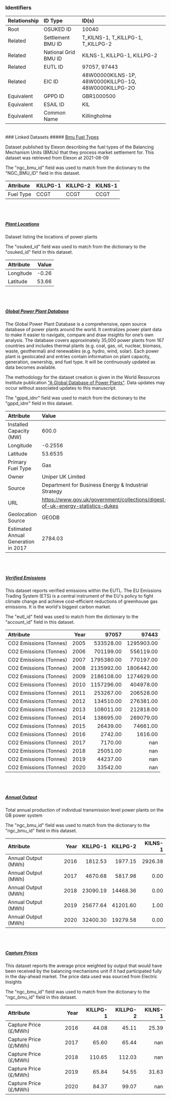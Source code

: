 ### Identifiers

| Relationship   | ID Type              | ID(s)                                                |
|:---------------|:---------------------|:-----------------------------------------------------|
| Root           | OSUKED ID            | 10040                                                |
| Related        | Settlement BMU ID    | T_KILNS-1, T_KILLPG-1, T_KILLPG-2                    |
| Related        | National Grid BMU ID | KILNS-1, KILLPG-1, KILLPG-2                          |
| Related        | EUTL ID              | 97057, 97443                                         |
| Related        | EIC ID               | 48W00000KILNS-1P, 48W0000KILLPG-1Q, 48W0000KILLPG-2O |
| Equivalent     | GPPD ID              | GBR1000500                                           |
| Equivalent     | ESAIL ID             | KIL                                                  |
| Equivalent     | Common Name          | Killingholme                                         |

<br>
### Linked Datasets
##### <a href="https://raw.githubusercontent.com/OSUKED/Dictionary-Datasets/main/datasets/bmu-fuel-types/datapackage.json">Bmu Fuel Types</a>

Dataset published by Elexon describing the fuel types of the Balancing Mechanism Units (BMUs) that they process market settlement for. This dataset was retrieved from Elexon at 2021-08-09

The "ngc_bmu_id" field was used to match from the dictionary to the "NGC_BMU_ID" field in this dataset.

| Attribute   | KILLPG-1   | KILLPG-2   | KILNS-1   |
|:------------|:-----------|:-----------|:----------|
| Fuel Type   | CCGT       | CCGT       | CCGT      |

<br><br>
##### <a href="https://raw.githubusercontent.com/OSUKED/Dictionary-Datasets/main/datasets/plant-locations/datapackage.json">Plant Locations</a>

Dataset listing the locations of power plants

The "osuked_id" field was used to match from the dictionary to the "osuked_id" field in this dataset.

| Attribute   |   Value |
|:------------|--------:|
| Longitude   |   -0.26 |
| Latitude    |   53.66 |

<br><br>
##### <a href="https://raw.githubusercontent.com/OSUKED/Dictionary-Datasets/main/datasets/global-power-plant-database/datapackage.json">Global Power Plant Database</a>

The Global Power Plant Database is a comprehensive, open source database of power plants around the world. It centralizes power plant data to make it easier to navigate, compare and draw insights for one’s own analysis. The database covers approximately 35,000 power plants from 167 countries and includes thermal plants (e.g. coal, gas, oil, nuclear, biomass, waste, geothermal) and renewables (e.g. hydro, wind, solar). Each power plant is geolocated and entries contain information on plant capacity, generation, ownership, and fuel type. It will be continuously updated as data becomes available. 

The methodology for the dataset creation is given in the World Resources Institute publication ["A Global Database of Power Plants"](https://www.wri.org/research/global-database-power-plants). Data updates may occur without associated updates to this manuscript.

The "gppd_idnr" field was used to match from the dictionary to the "gppd_idnr" field in this dataset.

| Attribute                           | Value                                                                          |
|:------------------------------------|:-------------------------------------------------------------------------------|
| Installed Capacity (MW)             | 600.0                                                                          |
| Longitude                           | -0.2556                                                                        |
| Latitude                            | 53.6535                                                                        |
| Primary Fuel Type                   | Gas                                                                            |
| Owner                               | Uniper UK Limited                                                              |
| Source                              | Department for Business Energy & Industrial Strategy                           |
| URL                                 | https://www.gov.uk/government/collections/digest-of-uk-energy-statistics-dukes |
| Geolocation Source                  | GEODB                                                                          |
| Estimated Annual Generation in 2017 | 2784.03                                                                        |

<br><br>
##### <a href="https://raw.githubusercontent.com/OSUKED/Dictionary-Datasets/main/datasets/verified-emissions/datapackage.json">Verified Emissions</a>

This dataset reports verified emissions within the EUTL. The EU Emissions Trading System (ETS) is a central instrument of the EU's policy to fight climate change and achieve cost-efficient reductions of greenhouse gas emissions. It is the world's biggest carbon market.

The "eutl_id" field was used to match from the dictionary to the "account_id" field in this dataset.

| Attribute              |   Year |      97057 |      97443 |
|:-----------------------|-------:|-----------:|-----------:|
| CO2 Emissions (Tonnes) |   2005 |  533528.00 | 1295903.00 |
| CO2 Emissions (Tonnes) |   2006 |  701199.00 |  556119.00 |
| CO2 Emissions (Tonnes) |   2007 | 1795380.00 |  770197.00 |
| CO2 Emissions (Tonnes) |   2008 | 2135992.00 | 1806442.00 |
| CO2 Emissions (Tonnes) |   2009 | 2186108.00 | 1274629.00 |
| CO2 Emissions (Tonnes) |   2010 | 1157296.00 |  404978.00 |
| CO2 Emissions (Tonnes) |   2011 |  253267.00 |  206528.00 |
| CO2 Emissions (Tonnes) |   2012 |  134510.00 |  276381.00 |
| CO2 Emissions (Tonnes) |   2013 |  108011.00 |  212818.00 |
| CO2 Emissions (Tonnes) |   2014 |  138695.00 |  269079.00 |
| CO2 Emissions (Tonnes) |   2015 |   26439.00 |   74661.00 |
| CO2 Emissions (Tonnes) |   2016 |    2742.00 |    1616.00 |
| CO2 Emissions (Tonnes) |   2017 |    7170.00 |     nan    |
| CO2 Emissions (Tonnes) |   2018 |   25051.00 |     nan    |
| CO2 Emissions (Tonnes) |   2019 |   44237.00 |     nan    |
| CO2 Emissions (Tonnes) |   2020 |   33542.00 |     nan    |

<br><br>
##### <a href="https://raw.githubusercontent.com/OSUKED/Dictionary-Datasets/main/datasets/annual-output/datapackage.json">Annual Output</a>

Total annual production of individual transmission level power plants on the GB power system

The "ngc_bmu_id" field was used to match from the dictionary to the "ngc_bmu_id" field in this dataset.

| Attribute           |   Year |   KILLPG-1 |   KILLPG-2 |   KILNS-1 |
|:--------------------|-------:|-----------:|-----------:|----------:|
| Annual Output (MWh) |   2016 |    1812.53 |    1977.15 |   2926.38 |
| Annual Output (MWh) |   2017 |    4670.68 |    5817.98 |      0.00 |
| Annual Output (MWh) |   2018 |   23090.19 |   14468.36 |      0.00 |
| Annual Output (MWh) |   2019 |   25677.64 |   41201.60 |      1.00 |
| Annual Output (MWh) |   2020 |   32400.30 |   19279.58 |      0.00 |

<br><br>
##### <a href="https://raw.githubusercontent.com/OSUKED/Dictionary-Datasets/main/datasets/capture-prices/datapackage.json">Capture Prices</a>

This dataset reports the average price weighted by output that would have been received by the balancing mechanisms unit if it had participated fully in the day-ahead market. The price data used was sourced from Electric Insights

The "ngc_bmu_id" field was used to match from the dictionary to the "ngc_bmu_id" field in this dataset.

| Attribute             |   Year |   KILLPG-1 |   KILLPG-2 |   KILNS-1 |
|:----------------------|-------:|-----------:|-----------:|----------:|
| Capture Price (£/MWh) |   2016 |      44.08 |      45.11 |     25.39 |
| Capture Price (£/MWh) |   2017 |      65.60 |      65.44 |    nan    |
| Capture Price (£/MWh) |   2018 |     110.65 |     112.03 |    nan    |
| Capture Price (£/MWh) |   2019 |      65.84 |      54.55 |     31.63 |
| Capture Price (£/MWh) |   2020 |      84.37 |      99.07 |    nan    |
